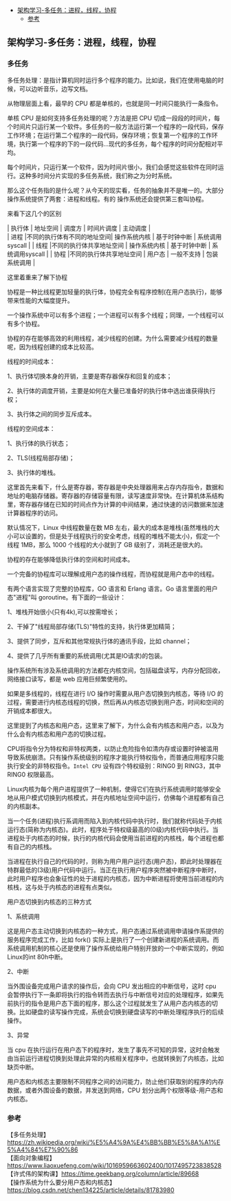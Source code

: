 <!-- START doctoc generated TOC please keep comment here to allow auto update -->
<!-- DON'T EDIT THIS SECTION, INSTEAD RE-RUN doctoc TO UPDATE -->

- [架构学习-多任务：进程，线程，协程](#%E6%9E%B6%E6%9E%84%E5%AD%A6%E4%B9%A0-%E5%A4%9A%E4%BB%BB%E5%8A%A1%E8%BF%9B%E7%A8%8B%E7%BA%BF%E7%A8%8B%E5%8D%8F%E7%A8%8B)
  - [参考](#%E5%8F%82%E8%80%83)

<!-- END doctoc generated TOC please keep comment here to allow auto update -->

## 架构学习-多任务：进程，线程，协程

### 多任务

多任务处理：是指计算机同时运行多个程序的能力。比如说，我们在使用电脑的时候，可以边听音乐，边写文档。    

从物理层面上看，最早的 CPU 都是单核的，也就是同一时间只能执行一条指令。   

单核 CPU 是如何支持多任务处理的呢？方法是把 CPU 切成一段段的时间片，每个时间片只运行某一个软件。多任务的一般方法运行第一个程序的一段代码，保存工作环境；在运行第二个程序的一段代码，保存环境；恢复第一个程序的工作环境，执行第一个程序的下的一段代码...现代的多任务，每个程序的时间分配相对平均。   

每个时间片，只运行某一个软件，因为时间片很小，我们会感觉这些软件在同时运行。这种多时间分片实现的多任务系统，我们称之为分时系统。   

那么这个任务指的是什么呢？从今天的现实看，任务的抽象并不是唯⼀的。⼤部分操作系统提供了两套：进程和线程。有的 操作系统还会提供第三套叫协程。   

来看下这几个的区别  

|     执行体      |        地址空间         |      调度方    |      时间片调度    |      主动调度    |                
|     进程        |不同的执行体有不同的地址空间|   操作系统内核  |     基于时钟中断   |   系统调用syscall |
|     线程        |不同的执行体共享地址空间   |   操作系统内核  |     基于时钟中断   |   系统调用syscall |
|     协程        |不同的执行体共享地址空间   |   用户态       |     一般不支持     |   包装系统调用     |

这里着重来了解下协程  

协程是一种比线程更加轻量的执行体，协程完全有程序控制(在用户态执行)，能够带来性能的大幅度提升。  

一个操作系统中可以有多个进程；一个进程可以有多个线程；同理，一个线程可以有多个协程。   

协程的存在能够高效的利用线程，减少线程的创建。为什么需要减少线程的数量呢，因为线程创建的成本比较高。   

线程的时间成本：  

1、执行体切换本身的开销，主要是寄存器保存和回复的成本；  

2、执行体的调度开销，主要是如何在大量已准备好的执行体中选出谁获得执行权；  

3、执行体之间的同步互斥成本。   

线程的空间成本：    

1、执行体的执行状态；  

2、TLS(线程局部存储)；  

3、执行体的堆栈。   

这里首先来看下，什么是寄存器，寄存器是中央处理器用来占存内存指令，数据和地址的电脑存储器。寄存器的存储容量有限，读写速度非常快。在计算机体系结构里，寄存器存储在已知的时间点作为计算的中间结果，通过快速的访问数据来加速计算器程序的访问。  

默认情况下，Linux 中线程数量在数 MB 左右，最大的成本是堆栈(虽然堆栈的大小可以设置的，但是处于线程执行的安全考虑，线程的堆栈不能太小)，假定一个线程 1MB，那么 1000 个线程的大小就到了 GB 级别了，消耗还是很大的。   

协程的存在能够降低执行体的空间和时间成本。   

一个完备的协程库可以理解成用户态的操作线程，而协程就是用户态中的线程。  

有两个语言实现了完整的协程库，GO 语言和 Erlang 语言。Go 语言里面的用户态"进程"叫 goroutine。有下面的一些设计：  

1、堆栈开始很小(只有4k),可以按需增长；  

2、干掉了"线程局部存储(TLS)"特性的支持，执行体更加精简；  

3、提供了同步，互斥和其他常规执行体的通讯手段，比如 channel；  

4、提供了几乎所有重要的系统调用(尤其是IO请求)的包装。   

操作系统所有涉及系统调用的方法都在内核空间，包括磁盘读写，内存分配回收，网络接口读写，都是 web 应用巨频繁使用的。  

如果是多线程的，线程在进行 I/O 操作时需要从用户态切换到内核态，等待 I/O 的过程，需要进行内核态线程的切换，然后再从内核态切换到用户态，时间和空间的开销成本都很大。  

这里提到了内核态和用户态，这里来了解下，为什么会有内核态和用户态，以及为什么会有内核态和用户态的切换过程。    

CPU将指令分为特权和非特权两类，以防止危险指令如清内存或设置时钟被滥用导致系统崩溃。只有操作系统级别的程序才能执行特权指令，而普通应用程序只能执行安全的非特权指令。`Intel CPU` 设有四个特权级别：RING0 到 RING3，其中 RING0 权限最高。     

Linux内核为每个用户进程提供了一种机制，使得它们在执行系统调用时能够安全地从用户模式切换到内核模式，并在内核地址空间中运行，仿佛每个进程都有自己的内核副本。   

当一个任务(进程)执行系调用而陷入到内核代码中执行时，我们就称代码处于内核运行态(简称为内核态)。此时，程序处于特权级最高的(0级)内核代码中执行。当进程处于内核态的时候，执行的内核代码会使用当前进程的内核栈，每个进程也都有自己的内核栈。     

当进程在执行自己的代码的时，则称为用户用户运行态(用户态)，即此时处理器在特群最低的(3级)用户代码中运行。当正在执行用户程序突然被中断程序中断时，此时用户程序也会象征性的处于进程的内核态，因为中断进程将使用当前进程的内核栈，这与处于内核态的进程有点类似。   

用户态切换到内核态的三种方式

1、系统调用  

这是用户态主动切换到内核态的一种方式，用户态通过系统调用申请操作系提供的服务程序完成工作，比如 fork() 实际上是执行了一个创建新进程的系统调用。而系统调用机制的核心还是使用了操作系统给用户特别开放的一个中断实现的，例如Linux的int 80h中断。  

2、中断  

当外围设备完成用户请求的操作后，会向 CPU 发出相应的中断信号，这时 cpu 会暂停执行下一条即将执行的指令转而去执行与中断信号对应的处理程序，如果先前执行的指令是用户态下面的程序，那么这个过程就发生了从用户态内核态的切换。比如硬盘的读写操作完成，系统会切换到硬盘读写的中断处理程序执行的后续操作。   

3、异常  

当 cpu 在执行运行在用户态下的程序时，发生了事先不可知的异常，这时会触发由当前运行进程切换到处理此异常的内核相关程序中，也就转换到了内核态，比如缺页中断。   

用户态和内核态主要限制不同程序之间的访问能力，防止他们获取别的程序的内存数据，或者外围设备的数据，并发送到网络，CPU 划分出两个权限等级-用户态和内核态。    




 





### 参考

【多任务处理】https://zh.wikipedia.org/wiki/%E5%A4%9A%E4%BB%BB%E5%8A%A1%E5%A4%84%E7%90%86  
【面向对象编程】https://www.liaoxuefeng.com/wiki/1016959663602400/1017495723838528      
【许式伟的架构课】https://time.geekbang.org/column/article/89668  
【操作系统为什么要分用户态和内核态】https://blog.csdn.net/chen134225/article/details/81783980  